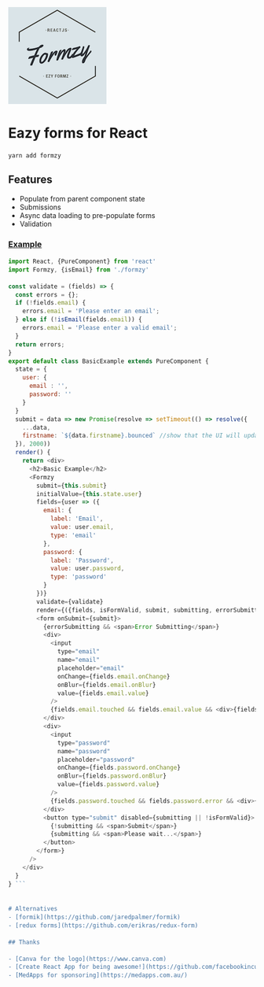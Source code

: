 ![Formzy logo](logo-small.png)

# Eazy forms for React

```yarn add formzy```

## Features

- Populate from parent component state
- Submissions
- Async data loading to pre-populate forms
- Validation

### [Example](https://formzy.surge.sh)

```js
import React, {PureComponent} from 'react'
import Formzy, {isEmail} from './formzy'

const validate = (fields) => {
  const errors = {};
  if (!fields.email) {
    errors.email = 'Please enter an email';
  } else if (!isEmail(fields.email)) {
    errors.email = 'Please enter a valid email';
  }
  return errors;
}
export default class BasicExample extends PureComponent {
  state = {
    user: {
      email : '',
      password: ''
    }
  }
  submit = data => new Promise(resolve => setTimeout(() => resolve({
    ...data,
    firstname: `${data.firstname}.bounced` //show that the UI will update when the server responds with saved data.
  }), 2000))
  render() {
    return <div>
      <h2>Basic Example</h2>
      <Formzy
        submit={this.submit}
        initialValue={this.state.user}
        fields={user => ({
          email: {
            label: 'Email',
            value: user.email,
            type: 'email'
          },
          password: {
            label: 'Password',
            value: user.password,
            type: 'password'
          }
        })}
        validate={validate}
        render={({fields, isFormValid, submit, submitting, errorSubmitting}) =>
        <form onSubmit={submit}>
          {errorSubmitting && <span>Error Submitting</span>}
          <div>
            <input
              type="email"
              name="email"
              placeholder="email"
              onChange={fields.email.onChange}
              onBlur={fields.email.onBlur}
              value={fields.email.value}
            />
            {fields.email.touched && fields.email.value && <div>{fields.email.error}</div>}
          </div>
          <div>
            <input
              type="password"
              name="password"
              placeholder="password"
              onChange={fields.password.onChange}
              onBlur={fields.password.onBlur}
              value={fields.password.value}
            />
            {fields.password.touched && fields.password.error && <div>{fields.spassword.error}</div>}
          </div>
          <button type="submit" disabled={submitting || !isFormValid}>
            {!submitting && <span>Submit</span>}
            {submitting && <span>Please wait...</span>}
          </button>
        </form>}
      />
    </div>
  }
} ```


# Alternatives
- [formik](https://github.com/jaredpalmer/formik)
- [redux forms](https://github.com/erikras/redux-form)

## Thanks

- [Canva for the logo](https://www.canva.com)
- [Create React App for being awesome!](https://github.com/facebookincubator/create-react-app)
- [MedApps for sponsoring](https://medapps.com.au/)

